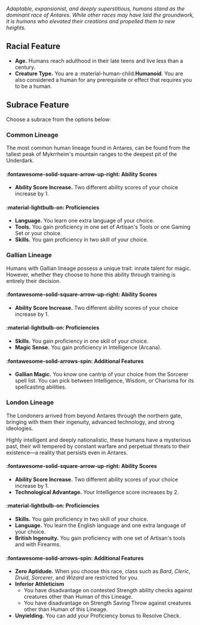 *Adaptable, expansionist, and deeply superstitious, humans stand as the dominant race of Antares. While other races may have laid the groundwork, it is humans who elevated their creations and propelled them to new heights.*

## Racial Feature

- **Age.** Humans reach adulthood in their late teens and live less than a century.
- **Creature Type.** You are a :material-human-child:**Humanoid**. You are also considered a human for any prerequisite or effect that requires you to be a human.

## Subrace Feature

Choose a subrace from the options below:

### Common Lineage

The most common human lineage found in Antares, can be found from the tallest peak of Mykrrheim's mountain ranges to the deepest pit of the Underdark.

#### :fontawesome-solid-square-arrow-up-right: Ability Scores

- **Ability Score Increase.** Two different ability scores of your choice increase by 1.

#### :material-lightbulb-on: Proficiencies

- **Language.** You learn one extra language of your choice.
- **Tools.** You gain proficiency in one set of Artisan's Tools or one Gaming Set or your choice.
- **Skills.** You gain proficiency in two skill of your choice.

### Gallian Lineage

Humans with Gallian lineage possess a unique trait: innate talent for magic. However, whether they choose to hone this ability through training is entirely their decision.

#### :fontawesome-solid-square-arrow-up-right: Ability Scores

- **Ability Score Increase.** Two different ability scores of your choice increase by 1.

#### :material-lightbulb-on: Proficiencies

- **Skills.** You gain proficiency in one skill of your choice.
- **Magic Sense.** You gain proficiency in Intelligence (Arcana).

#### :fontawesome-solid-arrows-spin: Additional Features

- **Gallian Magic.** You know one cantrip of your choice from the Sorcerer spell list. You can pick between Intelligence, Wisdom, or Charisma for its spellcasting abilities.

### London Lineage

The Londoners arrived from beyond Antares through the northern gate, bringing with them their ingenuity, advanced technology, and strong ideologies. 

Highly intelligent and deeply nationalistic, these humans have a mysterious past, their will tempered by constant warfare and perpetual threats to their existence—a reality that persists even in Antares.

#### :fontawesome-solid-square-arrow-up-right: Ability Scores

- **Ability Score Increase.** Two different ability scores of your choice increase by 1.
- **Technological Advantage.** Your Intelligence score increases by 2. 

#### :material-lightbulb-on: Proficiencies

- **Skills.** You gain proficiency in two skill of your choice.
- **Language.** You learn the English language and one extra language of your choice.
- **British Ingenuity.** You gain proficiency with one set of Artisan's tools and with Firearms.

#### :fontawesome-solid-arrows-spin: Additional Features

- **Zero Aptidude.** When you choose this race, class such as *Bard*, *Cleric*, *Druid*, *Sorcerer*, and *Wizard* are restricted for you.
- **Inferior Athleticism** 
    - You have disadvantage on contested Strength ability checks against creatures other than Human of this Lineage.
    - You have disadvantage on Strength Saving Throw against creatures other than Human of this Lineage.
- **Unyielding.** You can add your Proficiency bonus to Resolve Check.
